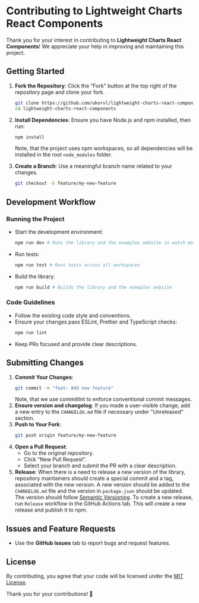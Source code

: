 # Contributing to Lightweight Charts React Components

Thank you for your interest in contributing to **Lightweight Charts React Components**! We appreciate your help in improving and maintaining this project.

## Getting Started

1. **Fork the Repository**: Click the "Fork" button at the top right of the repository page and clone your fork.
   ```sh
   git clone https://github.com/ukorvl/lightweight-charts-react-components.git
   cd lightweight-charts-react-components
   ```

2. **Install Dependencies**: Ensure you have Node.js and npm installed, then run:
   ```sh
   npm install
   ```
   Note, that the project uses npm workspaces, so all dependencies will be installed in the root `node_modules` folder.

3. **Create a Branch**: Use a meaningful branch name related to your changes.
   ```sh
   git checkout -b feature/my-new-feature
   ```

## Development Workflow

### Running the Project
- Start the development environment:
  ```sh
  npm run dev # Runs the library and the examples website in watch mode
  ```
- Run tests:
  ```sh
  npm run test # Runs tests across all workspaces
  ```
- Build the library:
  ```sh
  npm run build # Builds the library and the exmaples website
  ```

### Code Guidelines
- Follow the existing code style and conventions.
- Ensure your changes pass ESLint, Prettier and TypeScript checks:
  ```sh
  npm run lint
  ```
- Keep PRs focused and provide clear descriptions.

## Submitting Changes
1. **Commit Your Changes**:
   ```sh
   git commit -m "feat: Add new feature"
   ```
   Note, that we use commitlint to enforce conventional commit messages.
2. **Ensure version and changelog**:
   If you made a user-visible change, add a new entry to the `CHANGELOG.md` file if necessary under "Unreleased" section.
3. **Push to Your Fork**:
   ```sh
   git push origin feature/my-new-feature
   ```
4. **Open a Pull Request**:
   - Go to the original repository.
   - Click "New Pull Request".
   - Select your branch and submit the PR with a clear description.
5. **Release**:
   When there is a need to release a new version of the library, repository maintainers should create a special commit and a tag, associated with the new version. A new version should be added to the `CHANGELOG.md` file and the version in `package.json` should be updated. The version should follow [Semantic Versioning](https://semver.org/).
   To create a new release, run `Release` workflow in the GitHub Actions tab. This will create a new release and publish it to npm.
## Issues and Feature Requests
- Use the **GitHub Issues** tab to report bugs and request features.

## License
By contributing, you agree that your code will be licensed under the [MIT License](https://github.com/ukorvl/lightweight-charts-react-components/blob/main/lib/LICENSE).

Thank you for your contributions! 🎉
